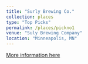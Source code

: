 ```yaml
---
title: "Surly Brewing Co."
collection: places
type: "Top Picks"
permalink: /places/pickno1
venue: "Suly Brewing Company"
location: "Minneapolis, MN"
---
```


[More information here](http://surlybrewing.com)

